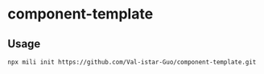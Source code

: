 <!-- mili upgrade type: cover -->
# component-template


<!-- custom -->
## Usage

```shell
npx mili init https://github.com/Val-istar-Guo/component-template.git
```
<!-- custom -->
